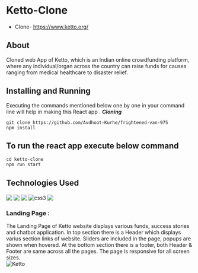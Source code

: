 # Ketto-Clone
- Clone- https://www.ketto.org/

## About
Cloned web App of Ketto, which is an Indian online crowdfunding platform, where any individual/organ across the country can raise funds for causes ranging from medical healthcare to disaster relief.

## Installing and Running
Executing the commands mentioned below one by one in your command line will help in making this React app . ***Cloning***
```
git clone https://github.com/Avdhoot-Kurhe/frightened-van-975
npm install
```
## To run the react app execute below command

```
cd ketto-clone
npm run start

```
## Technologies Used

<p float="left">
  <img margin="12px 0 12px 0" src="https://img.shields.io/badge/html5-%23E34F26.svg?style=for-the-badge&logo=html5&logoColor=white" align="center"/>
  <img margin="12px 0 12px 0" src="https://img.shields.io/badge/javascript-%23323330.svg?style=for-the-badge&logo=javascript&logoColor=%23F7DF1E" align="center"/> 
  <img margin="12px 0 12px 0" src="https://img.shields.io/badge/React-20232A?style=for-the-badge&logo=react&logoColor=61DAFB" align="center"/>
   <img margin="12px 0 12px 0" src = "https://img.shields.io/badge/css3-%231572B6.svg?style=for-the-badge&logo=css3&logoColor=white"  align="center" alt="css3">
  <img src="https://img.shields.io/badge/chakra ui-%234ED1C5.svg?style=for-the-badge&logo=chakraui&logoColor=white" align="center"/>
</p>


### Landing Page :

The Landing Page of Ketto website displays various funds, success stories and chatbot application.
In top section there is a Header which displays varius section links of website.
Sliders are included in the page, popups are shown when hovered.
At the bottom section there is a footer, both Header & Footer are same across all the pages.
The page is responsive for all screen sizes.
<br/>![Ketto](https://user-images.githubusercontent.com/104357037/203125522-e2e1d8b7-f090-4b5f-b115-a313ca789bd5.jpg)

